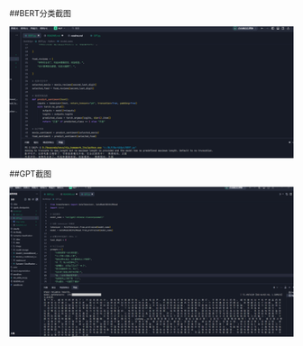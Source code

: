 ##BERT分类截图

<img src="Bert&Gpt\img_1.png" width="600" alt="1">

##GPT截图

<img src="Bert&Gpt\img_2.png" width="600" alt="2">